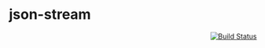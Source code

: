 json-stream
===========

<div align="right"><a href="https://travis-ci.org/qifun/json-stream"><img alt="Build Status" src="https://travis-ci.org/qifun/json-stream.png?branch=master"/></a></div>

